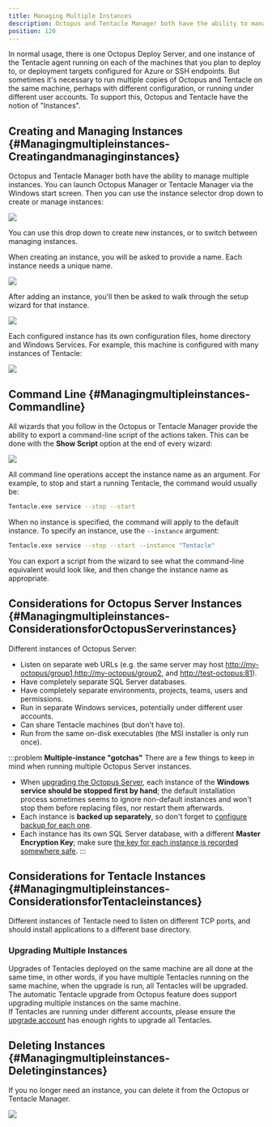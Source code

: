 ```yaml
---
title: Managing Multiple Instances
description: Octopus and Tentacle Manager both have the ability to manage multiple instances.
position: 120
---
```


In normal usage, there is one Octopus Deploy Server, and one instance of the Tentacle agent running on each of the machines that you plan to deploy to, or deployment targets configured for Azure or SSH endpoints. But sometimes it's necessary to run multiple copies of Octopus and Tentacle on the same machine, perhaps with different configuration, or running under different user accounts. To support this, Octopus and Tentacle have the notion of "Instances".

## Creating and Managing Instances {#Managingmultipleinstances-Creatingandmanaginginstances}

Octopus and Tentacle Manager both have the ability to manage multiple instances. You can launch Octopus Manager or Tentacle Manager via the Windows start screen. Then you can use the instance selector drop down to create or manage instances:

![](/docs/images/3048137/3278042.png)

You can use this drop down to create new instances, or to switch between managing instances.

When creating an instance, you will be asked to provide a name. Each instance needs a unique name.

![](/docs/images/3048137/3278041.png)

After adding an instance, you'll then be asked to walk through the setup wizard for that instance.

![](/docs/images/3048137/3278040.png)

Each configured instance has its own configuration files, home directory and Windows Services. For example, this machine is configured with many instances of Tentacle:

![](/docs/images/3048137/3278043.png)

## Command Line {#Managingmultipleinstances-Commandline}

All wizards that you follow in the Octopus or Tentacle Manager provide the ability to export a command-line script of the actions taken. This can be done with the **Show Script** option at the end of every wizard:

![](/docs/images/3048137/3278039.png)

All command line operations accept the instance name as an argument. For example, to stop and start a running Tentacle, the command would usually be:

```bash
Tentacle.exe service --stop --start
```

When no instance is specified, the command will apply to the default instance. To specify an instance, use the `--instance` argument:

```bash
Tentacle.exe service --stop --start --instance "Tentacle"
```

You can export a script from the wizard to see what the command-line equivalent would look like, and then change the instance name as appropriate.

## Considerations for Octopus Server Instances {#Managingmultipleinstances-ConsiderationsforOctopusServerinstances}

Different instances of Octopus Server:

- Listen on separate web URLs (e.g. the same server may host [http://my-octopus/group1,](http://my-octopus/group1,)[http://my-octopus/group2,](http://my-octopus/group2,) and [http://test-octopus:81](http://test-octopus:81/)).
- Have completely separate SQL Server databases.
- Have completely separate environments, projects, teams, users and permissions.
- Run in separate Windows services, potentially under different user accounts.
- Can share Tentacle machines (but don't have to).
- Run from the same on-disk executables (the MSI installer is only run once).

:::problem
**Multiple-instance &quot;gotchas&quot;**
There are a few things to keep in mind when running multiple Octopus Server instances.

- When [upgrading the Octopus Server](/docs/administration/upgrading/index.md), each instance of the **Windows service should be stopped first by hand**; the default installation process sometimes seems to ignore non-default instances and won't stop them before replacing files, nor restart them afterwards.
- Each instance is **backed up separately**, so don't forget to [configure backup for each one](/docs/administration/data/backup-and-restore.md).
- Each instance has its own SQL Server database, with a different **Master Encryption Key**; make sure [the key for each instance is recorded somewhere safe](/docs/administration/security/data-encryption.md).
  :::

## Considerations for Tentacle Instances {#Managingmultipleinstances-ConsiderationsforTentacleinstances}

Different instances of Tentacle need to listen on different TCP ports, and should install applications to a different base directory.

### Upgrading Multiple Instances
Upgrades of Tentacles deployed on the same machine are all done at the same time, in other words, if you have multiple Tentacles running on the same machine, when the upgrade is run, all Tentacles will be upgraded.  
The automatic Tentacle upgrade from Octopus feature does support upgrading multiple instances on the same machine.  
If Tentacles are running under different accounts, please ensure the [upgrade account](/docs/infrastructure/machine-policies.md#MachinePolicies-TentacleUpdateAccount) has enough rights to upgrade all Tentacles.


## Deleting Instances {#Managingmultipleinstances-Deletinginstances}

If you no longer need an instance, you can delete it from the Octopus or Tentacle Manager.

![](/docs/images/3048137/3278038.png)
